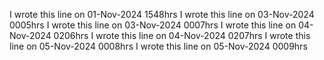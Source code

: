 
I wrote this line on 01-Nov-2024 1548hrs
I wrote this line on 03-Nov-2024 0005hrs
I wrote this line on 03-Nov-2024 0007hrs
I wrote this line on 04-Nov-2024 0206hrs
I wrote this line on 04-Nov-2024 0207hrs
I wrote this line on 05-Nov-2024 0008hrs
I wrote this line on 05-Nov-2024 0009hrs
